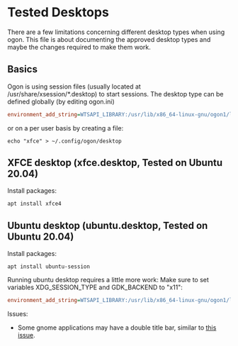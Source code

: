 # Tested Desktops
There are a few limitations concerning different desktop types when using ogon.
This file is about documenting the approved desktop types and maybe the changes required to make them work.

## Basics
Ogon is using session files (usually located at /usr/share/xsession/*.desktop) to start sessions.
The desktop type can be defined globally (by editing ogon.ini)
```ini
environment_add_string=WTSAPI_LIBRARY:/usr/lib/x86_64-linux-gnu/ogon1/libogon-otsapi.so;OGON_X11_DESKTOP:xfce
```
or on a per user basis by creating a file:
```console
echo "xfce" > ~/.config/ogon/desktop
```

## XFCE desktop (xfce.desktop, Tested on Ubuntu 20.04)
Install packages:
```console
apt install xfce4
```

## Ubuntu desktop (ubuntu.desktop, Tested on Ubuntu 20.04)
Install packages:
```console
apt install ubuntu-session
```
Running ubuntu desktop requires a little more work:
Make sure to set variables XDG_SESSION_TYPE and GDK_BACKEND to "x11":
```ini
environment_add_string=WTSAPI_LIBRARY:/usr/lib/x86_64-linux-gnu/ogon1/libogon-otsapi.so;OGON_X11_DESKTOP:ubuntu;XDG_SESSION_TYPE:x11;GDK_BACKEND:x11
```
Issues:
* Some gnome applications may have a double title bar, similar to [this issue](https://github.com/neutrinolabs/xrdp/issues/1642).
